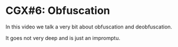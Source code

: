 # CGX#6: Obfuscation

In this video we talk a very bit about obfuscation and deobfuscation.

It goes not very deep and is just an impromptu.

